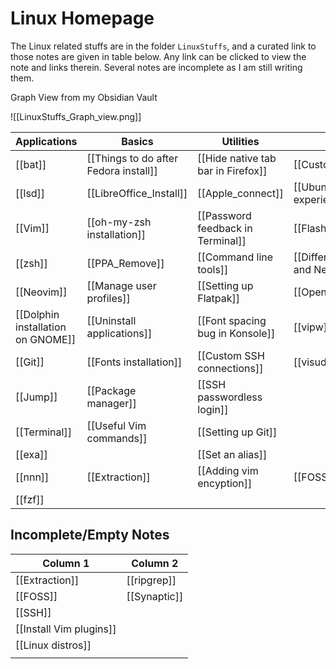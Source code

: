 # Linux Homepage

The Linux related stuffs are in the folder `LinuxStuffs`, and a curated link to those notes are given in table below. Any link can be clicked to view the note and links therein. Several notes are incomplete as I am still writing them. 

Graph View from my Obsidian Vault

![[LinuxStuffs_Graph_view.png]]

| Applications                      | Basics                                | Utilities                          | Misc                                  |
| --------------------------------- | ------------------------------------- | ---------------------------------- | ------------------------------------- |
| [[bat]]                           | [[Things to do after Fedora install]] | [[Hide native tab bar in Firefox]] | [[Custom ROM in Mi A2]]               |
| [[lsd]]                           | [[LibreOffice_Install]]               | [[Apple_connect]]                  | [[Ubuntu touch experience]]           |
| [[Vim]]                           | [[oh-my-zsh installation]]            | [[Password feedback in Terminal]]  | [[Flash Ubuntu Touch]]                |
| [[zsh]]                           | [[PPA_Remove]]                        | [[Command line tools]]             | [[Difference between Vim and Neovim]] |
| [[Neovim]]                        | [[Manage user profiles]]              | [[Setting up Flatpak]]             | [[OpenOffice_LibreOffice]]            |
| [[Dolphin installation on GNOME]] | [[Uninstall applications]]            | [[Font spacing bug in Konsole]]    | [[vipw]]                              |
| [[Git]]                           | [[Fonts installation]]                | [[Custom SSH connections]]         | [[visudo]]                            |
| [[Jump]]                          | [[Package manager]]                   | [[SSH passwordless login]]         |                                       |
| [[Terminal]]                      | [[Useful Vim commands]]                                      | [[Setting up Git]]                 |                                       |
| [[exa]]                           |                                       | [[Set an alias]]                   |                                       |
| [[nnn]]                           | [[Extraction]]                        | [[Adding vim encyption]]           | [[FOSS]]                              |
| [[fzf]]                           |                                       |                                    |                                       |

## Incomplete/Empty Notes
| Column 1         | Column 2                | 
| -----------------| ----------------------- | 
| [[Extraction]]   | [[ripgrep]]             | 
| [[FOSS]]         | [[Synaptic]]            | 
| [[SSH]]         |                  | 
| [[Install Vim plugins]]                 |  | 
| [[Linux distros]]|                     | 
|                  |                         |     

